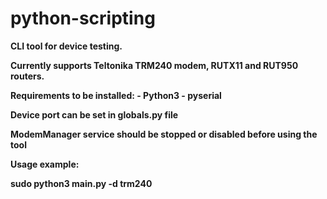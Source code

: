 # python-scripting

<b>CLI tool for device testing. <b>

Currently supports Teltonika TRM240 modem, RUTX11 and RUT950 routers.

Requirements to be installed: 
    - Python3 
    - pyserial

Device port can be set in globals.py file

ModemManager service should be stopped or disabled before using the tool

Usage example:

<b>sudo python3 main.py -d trm240<b>

